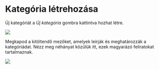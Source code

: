 # Kategória létrehozása

Új kategóriát a *Új kategória* gombra kattintva hozhat létre.

![](../assets/category_creation.png)

Megkapod a kitöltendő mezőket, amelyek leírják és meghatározzák a kategóriádat. Nézz meg néhányat közülük itt, ezek magyarázó feliratokat tartalmaznak.

![](../assets/category_def_fields.png)
